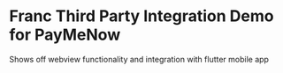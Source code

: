 # Franc Third Party Integration Demo for PayMeNow

Shows off webview functionality and integration with flutter mobile app


